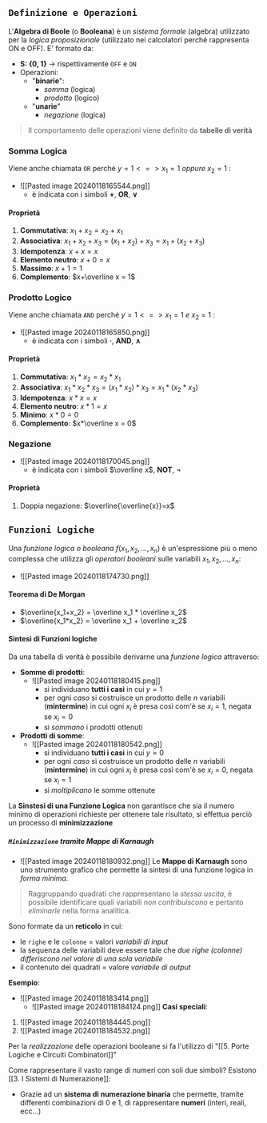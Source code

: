 ## `Definizione e Operazioni`
L'**Algebra di Boole** (o **Booleana**) è un *sistema formale* (algebra) utilizzato per la *logica proposizionale* (utilizzato nei calcolatori perché rappresenta ON e OFF).
E' formato da:
- **S: {0, 1}** $\rightarrow$ rispettivamente `OFF` e `ON`
- Operazioni:
	- "**binarie**":
		- *somma* (logica)
		- *prodotto* (logico)
	- "**unarie**"
		- *negazione* (logica)
 >Il comportamento delle operazioni viene definito da **tabelle di verità**
### Somma Logica
Viene anche chiamata `OR` perché $y  = 1 <=> x_1 = 1$ *oppure* $x_2 = 1$ :
- ![[Pasted image 20240118165544.png]]
	- è indicata con i simboli **+**, **OR**, **∨**
#### Proprietà
1. **Commutativa**: $x_1 + x_2 = x_2 + x_1$
2. **Associativa**: $x_1 + x_2 + x_3 = (x_1 + x_2) + x_3 = x_1 + (x_2 + x_3)$
3. **Idempotenza**: $x+x=x$
4. **Elemento neutro**: $x+0=x$
5. **Massimo**: $x+1=1$
6. **Complemento**: $x+\overline x = 1$
### Prodotto Logico
Viene anche chiamata `AND` perché $y  = 1 <=> x_1 = 1$ *e* $x_2 = 1$ :
- ![[Pasted image 20240118165850.png]]
	- è indicata con i simboli **·**, **AND**, **∧**
#### Proprietà
1. **Commutativa**: $x_1 * x_2 = x_2 * x_1$
2. **Associativa**: $x_1 * x_2 * x_3 = (x_1 * x_2) * x_3 = x_1 * (x_2 * x_3)$
3. **Idempotenza**: $x*x=x$
4. **Elemento neutro**: $x*1=x$
5. **Minimo**: $x*0=0$
6. **Complemento**: $x*\overline x = 0$
### Negazione
- ![[Pasted image 20240118170045.png]]
	- è indicata con i simboli $\overline x$, **NOT**, **¬**
#### Proprietà
1. Doppia negazione: $\overline{\overline{x}}=x$
## `Funzioni Logiche`
Una *funzione logica o booleana* $f(x_1, x_2, ..., x_n)$ è un'espressione più o meno complessa che utilizza gli *operatori booleani* sulle variabili $x_1, x_2, ..., x_n$:
- ![[Pasted image 20240118174730.png]]
#### Teorema di De Morgan
- $\overline{x_1+x_2} = \overline x_1 * \overline x_2$
- $\overline{x_1*x_2} = \overline x_1 + \overline x_2$
#### Sintesi di Funzioni logiche
Da una tabella di verità è possibile derivarne una *funzione logica* attraverso:
- **Somme di prodotti**:
	- ![[Pasted image 20240118180415.png]]
		- si individuano **tutti i casi** in cui $y = 1$
		- per ogni *caso* si costruisce un prodotto delle *n* variabili (**mintermine**) in cui ogni $x_i$ è presa così com'è se $x_i = 1$, negata se $x_i = 0$
		- si *sommano* i prodotti ottenuti
- **Prodotti di somme**:
	- ![[Pasted image 20240118180542.png]]
		- si individuano **tutti i casi** in cui $y = 0$
		- per ogni *caso* si costruisce un prodotto delle *n* variabili (**mintermine**) in cui ogni $x_i$ è presa così com'è se $x_i = 0$, negata se $x_i = 1$
		- si *moltiplicano* le somme ottenute

La **Sinstesi di una Funzione Logica** non garantisce che sia il numero minimo di operazioni richieste per ottenere tale risultato, si effettua perciò un processo di **minimizzazione**
##### `Minimizzazione` tramite Mappe di Karnaugh
- ![[Pasted image 20240118180932.png]]
Le **Mappe di Karnaugh** sono uno strumento grafico che permette la sintesi di una funzione logica in *forma minima*. 
>Raggruppando quadrati che rappresentano la *stessa uscita*, è possibile identificare quali variabili *non contribuiscono* e pertanto *eliminarle* nella forma analitica.

Sono formate da un **reticolo** in cui:
- le `righe` e le `colonne` = valori *variabili di input*
- la sequenza delle variabili deve essere tale che *due righe (colonne) differiscono nel valore di una sola variabile*
- il contenuto dei quadrati = valore *variabile di output*

**Esempio**:
- ![[Pasted image 20240118183414.png]]
	- ![[Pasted image 20240118184124.png]]
**Casi speciali**:
1. ![[Pasted image 20240118184445.png]]
2. ![[Pasted image 20240118184532.png]]

Per la *realizzazione* delle operazioni booleane si fa l'utilizzo di "[[5. Porte Logiche e Circuiti Combinatori]]"

Come rappresentare il vasto range di numeri con soli due simboli? Esistono  [[3. I Sistemi di Numerazione]]:
- Grazie ad un **sistema di numerazione binaria** che permette, tramite differenti combinazioni di 0 e 1, di rappresentare **numeri** (interi, reali, ecc...)
